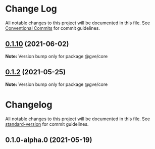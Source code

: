 # Change Log

All notable changes to this project will be documented in this file.
See [Conventional Commits](https://conventionalcommits.org) for commit guidelines.

## [0.1.10](https://www-github.cisco.com/matnorri/essentials/compare/@gve/core@0.1.2...@gve/core@0.1.10) (2021-06-02)

**Note:** Version bump only for package @gve/core





## [0.1.2](https://www-github.cisco.com/matnorri/essentials/compare/@gve/core@0.1.2-alpha.0...@gve/core@0.1.2) (2021-05-25)

**Note:** Version bump only for package @gve/core





# Changelog

All notable changes to this project will be documented in this file. See [standard-version](https://github.com/conventional-changelog/standard-version) for commit guidelines.

## 0.1.0-alpha.0 (2021-05-19)
